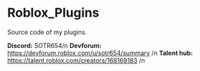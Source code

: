 # Roblox_Plugins
Source code of my plugins.

**Discord:** SOTR654/n
**Devforum:** https://devforum.roblox.com/u/sotr654/summary /n
**Talent hub:** https://talent.roblox.com/creators/168169183 /n
